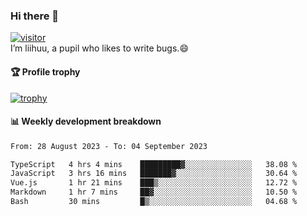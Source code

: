 ### Hi there 👋
[![visitor](https://visitor-badge.glitch.me/badge?page_id=liihuu&right_color=blue)](https://github.com/liihuu)<br>
I’m liihuu, a pupil who likes to write bugs.😄


#### 🏆 Profile trophy
[![trophy](https://github-profile-trophy.vercel.app?username=liihuu&margin-w=16&margin-h=16&rank=-C,-B)](https://github.com/liihuu)


#### 📊 Weekly development breakdown
<!--START_SECTION:waka-->

```txt
From: 28 August 2023 - To: 04 September 2023

TypeScript   4 hrs 4 mins    █████████▓░░░░░░░░░░░░░░░   38.08 %
JavaScript   3 hrs 16 mins   ███████▓░░░░░░░░░░░░░░░░░   30.64 %
Vue.js       1 hr 21 mins    ███▒░░░░░░░░░░░░░░░░░░░░░   12.72 %
Markdown     1 hr 7 mins     ██▓░░░░░░░░░░░░░░░░░░░░░░   10.50 %
Bash         30 mins         █▒░░░░░░░░░░░░░░░░░░░░░░░   04.68 %
```

<!--END_SECTION:waka-->

<!--
**liihuu/liihuu** is a ✨ _special_ ✨ repository because its `README.md` (this file) appears on your GitHub profile.

Here are some ideas to get you started:

- 🔭 I’m currently working on ...
- 🌱 I’m currently learning ...
- 👯 I’m looking to collaborate on ...
- 🤔 I’m looking for help with ...
- 💬 Ask me about ...
- 📫 How to reach me: ...
- 😄 Pronouns: ...
- ⚡ Fun fact: ...
-->

